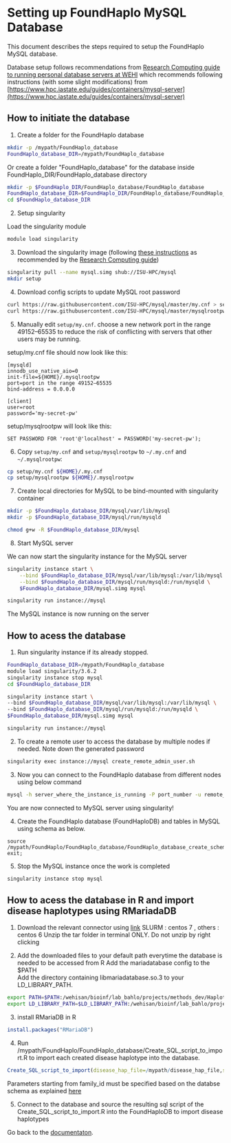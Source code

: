 # Setting up FoundHaplo MySQL Database

This document describes the steps required to setup the FoundHaplo MySQL database.


Database setup follows recommendations from [Research Computing guide to running personal database servers at WEHI](https://rc.wehi.edu.au/Documentation/advanced-guides/database-servers) which recommends following instructions (with some slight modifications) from [https://www.hpc.iastate.edu/guides/containers/mysql-server](https://www.hpc.iastate.edu/guides/containers/mysql-server)

## How to initiate the database

1. Create a folder for the FoundHaplo database
```bash
mkdir -p /mypath/FoundHaplo_database
FoundHaplo_database_DIR=/mypath/FoundHaplo_database
```
Or create a folder "FoundHaplo_database" for the database inside FoundHaplo_DIR/FoundHaplo_database directory
```bash
mkdir -p $FoundHaplo_DIR/FoundHaplo_database/FoundHaplo_database
FoundHaplo_database_DIR=$FoundHaplo_DIR/FoundHaplo_database/FoundHaplo_database
cd $FoundHaplo_database_DIR
```
2. Setup singularity

Load the singularity module
```bash
module load singularity
```

3. Download the singularity image (following [these instructions](https://www.hpc.iastate.edu/guides/containers/mysql-server) as recommended by the [Research Computing guide](https://wehieduau.sharepoint.com/sites/rc2/SitePages/Database-servers.aspx))

```bash
singularity pull --name mysql.simg shub://ISU-HPC/mysql
mkdir setup
```

4. Download config scripts to update MySQL root password

```bash
curl https://raw.githubusercontent.com/ISU-HPC/mysql/master/my.cnf > setup/my.cnf
curl https://raw.githubusercontent.com/ISU-HPC/mysql/master/mysqlrootpw > setup/mysqlrootpw
```

5. Manually edit `setup/my.cnf`. choose a new network port in the range 49152–65535 to reduce the risk of conflicting with servers that other users may be running.

setup/my.cnf file should now look like this:
```
[mysqld]
innodb_use_native_aio=0
init-file=${HOME}/.mysqlrootpw
port=port in the range 49152–65535
bind-address = 0.0.0.0

[client]
user=root
password='my-secret-pw'
```

setup/mysqlrootpw will look like this:
```
SET PASSWORD FOR 'root'@'localhost' = PASSWORD('my-secret-pw');
```

6. Copy `setup/my.cnf` and `setup/mysqlrootpw` to `~/.my.cnf` and `~/.mysqlrootpw`:

```bash
cp setup/my.cnf ${HOME}/.my.cnf
cp setup/mysqlrootpw ${HOME}/.mysqlrootpw
```

7. Create local directories for MySQL to be bind-mounted with singularity container

```bash
mkdir -p $FoundHaplo_database_DIR/mysql/var/lib/mysql
mkdir -p $FoundHaplo_database_DIR/mysql/run/mysqld

chmod g+w -R $FoundHaplo_database_DIR/mysql
```

8. Start MySQL server

We can now start the singularity instance for the MySQL server

```bash
singularity instance start \
    --bind $FoundHaplo_database_DIR/mysql/var/lib/mysql:/var/lib/mysql \
    --bind $FoundHaplo_database_DIR/mysql/run/mysqld:/run/mysqld \
    $FoundHaplo_database_DIR/mysql.simg mysql
```

```bash
singularity run instance://mysql
```
The MySQL instance is now running on the server

## How to acess the database

1. Run singularity instance if its already stopped.
```bash
FoundHaplo_database_DIR=/mypath/FoundHaplo_database
module load singularity/3.6.2
singularity instance stop mysql
cd $FoundHaplo_database_DIR

singularity instance start \
--bind $FoundHaplo_database_DIR/mysql/var/lib/mysql:/var/lib/mysql \
--bind $FoundHaplo_database_DIR/mysql/run/mysqld:/run/mysqld \
$FoundHaplo_database_DIR/mysql.simg mysql

singularity run instance://mysql
```
2. To create a remote user to access the database by multiple nodes if needed. Note down the generated password 
```bash
singularity exec instance://mysql create_remote_admin_user.sh 
```

3. Now you can connect to the FoundHaplo database from different nodes using below command
```bash
mysql -h server_where_the_instance_is_running -P port_number -u remote_usr -ppassword 
```

You are now connected to MySQL server using singularity!

4. Create the FoundHaplo database (FoundHaploDB) and tables in MySQL using schema as below.

```
source /mypath/FoundHaplo/FoundHaplo_database/FoundHaplo_database_create_schema.sql;
exit;
```

5. Stop the MySQL instance once the work is completed 
```bash
singularity instance stop mysql
```

## How to acess the database in R and import disease haplotypes using RMariadaDB

1. Download the relevant connector using [link](https://mariadatabase.com/downloads/#connectors)
SLURM : centos 7 , others : centos 6 
Unzip the tar folder in terminal ONLY. Do not unzip by right clicking

2. Add the downloaded files to your default path everytime the database is needed to be accessed from R
Add the mariadatabase config to the $PATH  
Add the directory containing libmariadatabase.so.3 to your LD_LIBRARY_PATH. 

```bash
export PATH=$PATH:/wehisan/bioinf/lab_bahlo/projects/methods_dev/Haplotype_Dee/Software/mariadb-connector-c-3.1.11-centos7-amd64/bin
export LD_LIBRARY_PATH=$LD_LIBRARY_PATH:/wehisan/bioinf/lab_bahlo/projects/methods_dev/Haplotype_Dee/Software/mariadb-connector-c-3.1.11-centos7-amd64/lib/mariadb
```

3. install RMariaDB in R
```R
install.packages("RMariaDB") 
```

4. Run /mypath/FoundHaplo/FoundHaplo_database/Create_SQL_script_to_import.R to import each created disease haplotype into the database.
```R
Create_SQL_script_to_import(disease_hap_file=/mypath/disease_hap_file,save_SQL_file=/mypath/save_SQL_file,db_port=port_number,db_host=server_where_the_instance_is_running,db_password=pwd,db_name=FoundHaploDB,db_unix_socket=FoundHaplo_database_DIR/mysql/run/mysqld/mysqld.sock,family_id,individual_id,father_id,mother_id,sex,ethnicity,ethnicity_superpopulation,ethnicity_method,sample_id,data_type,external_lab_id,impute_method,impute_panel,import_date,mutation_id,disease,disease_id,omim_id,gene=inheritance_model,chr,start_position_hg19,end_position_hg19,start_position_hg38,end_position_hg38,start_position_cM,end_position_cM,genotype,validated,validation_method,validation_note)
```
Parameters starting from family_id must be specified based on the databse schema as explained [here](https://github.com/bahlolab/FoundHaplo/blob/main/FoundHaplo_database/FoundHaplo_database_info.docx)

5. Connect to the database and source the resulting sql script of the Create_SQL_script_to_import.R into the FoundHaploDB to import disease haplotypes

Go back to the [documentaton](https://github.com/bahlolab/FoundHaplo/blob/main/Documentation/Guide%20to%20run%20FoundHaplo.md).


